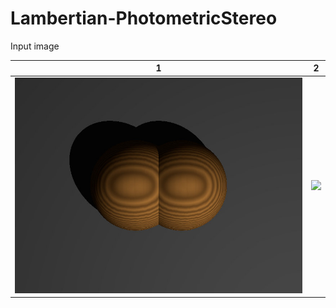 # Lambertian-PhotometricStereo

Input image  


|1|2|
|---|---|
|![](https://github.com/elerac/Lambertian-PhotometricStereo/blob/manuscript/target.jpg)|![](https://github.com/elerac/Lambertian-PhotometricStereo/blob/manuscript/target.jpg>)|
